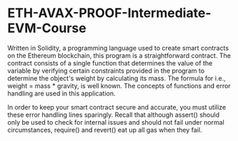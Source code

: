 # ETH-AVAX-PROOF-Intermediate-EVM-Course

Written in Solidity, a programming language used to create smart contracts on the Ethereum blockchain, this program is a straightforward contract. The contract consists of a single function that determines the value of the variable by verifying certain constraints provided in the program to determine the object's weight by calculating its mass. The formula for i.e., weight = mass * gravity, is well known. The concepts of functions and error handling are used in this application.

In order to keep your smart contract secure and accurate, you must utilize these error handling lines sparingly. Recall that although assert() should only be used to check for internal issues and should not fail under normal circumstances, require() and revert() eat up all gas when they fail.
